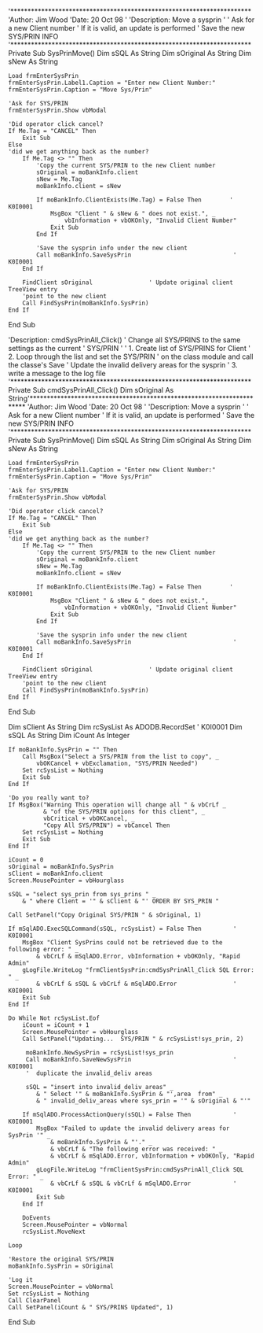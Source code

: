 '**********************************************************************
'Author:        Jim Wood
'Date:          20 Oct 98
'
'Description:   Move a sysprin
'
'               Ask for a new Client number
'                    If it is valid, an update is performed
'               Save the new SYS/PRIN INFO
'**********************************************************************
Private Sub SysPrinMove()
Dim sSQL                    As String
Dim sOriginal               As String
Dim sNew                    As String
 
    Load frmEnterSysPrin
    frmEnterSysPrin.Label1.Caption = "Enter new Client Number:"
    frmEnterSysPrin.Caption = "Move Sys/Prin"
 
    'Ask for SYS/PRIN
    frmEnterSysPrin.Show vbModal
 
    'Did operator click cancel?
    If Me.Tag = "CANCEL" Then
        Exit Sub
    Else
    'did we get anything back as the number?
        If Me.Tag <> "" Then
            'Copy the current SYS/PRIN to the new Client number
            sOriginal = moBankInfo.client
            sNew = Me.Tag
            moBankInfo.client = sNew
 
            If moBankInfo.ClientExists(Me.Tag) = False Then        ' K0I0001
                MsgBox "Client " & sNew & " does not exist.", _
                    vbInformation + vbOKOnly, "Invalid Client Number"
                Exit Sub
            End If
 
            'Save the sysprin info under the new client
            Call moBankInfo.SaveSysPrin                             ' K0I0001
        End If
 
        FindClient sOriginal                ' Update original client TreeView entry
        'point to the new client
        Call FindSysPrin(moBankInfo.SysPrin)
    End If
 
End Sub
 




'Description:   cmdSysPrinAll_Click()
'               Change all SYS/PRINS to the same settings as the current
'               SYS/PRIN
'
'               1.  Create list of SYS/PRINS for Client
'               2.  Loop through the list and set the SYS/PRIN
'                   on the class module and call the classe's Save
'                   Update the invalid delivery areas for the sysprin
'               3.  write a message to the log file
'**********************************************************************
Private Sub cmdSysPrinAll_Click()
Dim sOriginal               As String'**********************************************************************
'Author:        Jim Wood
'Date:          20 Oct 98
'
'Description:   Move a sysprin
'
'               Ask for a new Client number
'                    If it is valid, an update is performed
'               Save the new SYS/PRIN INFO
'**********************************************************************
Private Sub SysPrinMove()
Dim sSQL                    As String
Dim sOriginal               As String
Dim sNew                    As String
 
    Load frmEnterSysPrin
    frmEnterSysPrin.Label1.Caption = "Enter new Client Number:"
    frmEnterSysPrin.Caption = "Move Sys/Prin"
 
    'Ask for SYS/PRIN
    frmEnterSysPrin.Show vbModal
 
    'Did operator click cancel?
    If Me.Tag = "CANCEL" Then
        Exit Sub
    Else
    'did we get anything back as the number?
        If Me.Tag <> "" Then
            'Copy the current SYS/PRIN to the new Client number
            sOriginal = moBankInfo.client
            sNew = Me.Tag
            moBankInfo.client = sNew
 
            If moBankInfo.ClientExists(Me.Tag) = False Then        ' K0I0001
                MsgBox "Client " & sNew & " does not exist.", _
                    vbInformation + vbOKOnly, "Invalid Client Number"
                Exit Sub
            End If
 
            'Save the sysprin info under the new client
            Call moBankInfo.SaveSysPrin                             ' K0I0001
        End If
 
        FindClient sOriginal                ' Update original client TreeView entry
        'point to the new client
        Call FindSysPrin(moBankInfo.SysPrin)
    End If
 
End Sub
 
Dim sClient                 As String
Dim rcSysList               As ADODB.RecordSet                      ' K0I0001
Dim sSQL                    As String
Dim iCount                  As Integer
 
    If moBankInfo.SysPrin = "" Then
        Call MsgBox("Select a SYS/PRIN from the list to copy", _
            vbOKCancel + vbExclamation, "SYS/PRIN Needed")
        Set rcSysList = Nothing
        Exit Sub
    End If
 
    'Do you really want to?
    If MsgBox("Warning This operation will change all " & vbCrLf _
              & "of the SYS/PRIN options for this client", _
              vbCritical + vbOKCancel, _
              "Copy All SYS/PRIN") = vbCancel Then
        Set rcSysList = Nothing
        Exit Sub
    End If
    
    iCount = 0
    sOriginal = moBankInfo.SysPrin
    sClient = moBankInfo.client
    Screen.MousePointer = vbHourglass
    
    sSQL = "select sys_prin from sys_prins " _
        & " where Client = '" & sClient & "' ORDER BY SYS_PRIN "
 
    Call SetPanel("Copy Original SYS/PRIN " & sOriginal, 1)
 
    If mSqlADO.ExecSQLCommand(sSQL, rcSysList) = False Then         ' K0I0001
        MsgBox "Client SysPrins could not be retrieved due to the following error: " _
            & vbCrLf & mSqlADO.Error, vbInformation + vbOKOnly, "Rapid Admin"
        gLogFile.WriteLog "frmClientSysPrin:cmdSysPrinAll_Click SQL Error: " _
            & vbCrLf & sSQL & vbCrLf & mSqlADO.Error                ' K0I0001
        Exit Sub
    End If
 
    Do While Not rcSysList.Eof
        iCount = iCount + 1
        Screen.MousePointer = vbHourglass
        Call SetPanel("Updating...  SYS/PRIN " & rcSysList!sys_prin, 2)
 
         moBankInfo.NewSysPrin = rcSysList!sys_prin
         Call moBankInfo.SaveNewSysPrin                             ' K0I0001
         '  duplicate the invalid_deliv areas
         
         sSQL = "insert into invalid_deliv_areas" _
            & " Select '" & moBankInfo.SysPrin & "',area  from" _
            & " invalid_deliv_areas where sys_prin = '" & sOriginal & "'"
 
        If mSqlADO.ProcessActionQuery(sSQL) = False Then            ' K0I0001
            MsgBox "Failed to update the invalid delivery areas for SysPrin '" _
                & moBankInfo.SysPrin & "'." _
                & vbCrLf & "The following error was received: " _
                & vbCrLf & mSqlADO.Error, vbInformation + vbOKOnly, "Rapid Admin"
            gLogFile.WriteLog "frmClientSysPrin:cmdSysPrinAll_Click SQL Error: " _
                & vbCrLf & sSQL & vbCrLf & mSqlADO.Error            ' K0I0001
            Exit Sub
        End If
 
        DoEvents
        Screen.MousePointer = vbNormal
        rcSysList.MoveNext
 
    Loop
 
    'Restore the original SYS/PRIN
    moBankInfo.SysPrin = sOriginal
 
    'Log it
    Screen.MousePointer = vbNormal
    Set rcSysList = Nothing
    Call ClearPanel
    Call SetPanel(iCount & " SYS/PRINS Updated", 1)
 
End Sub



